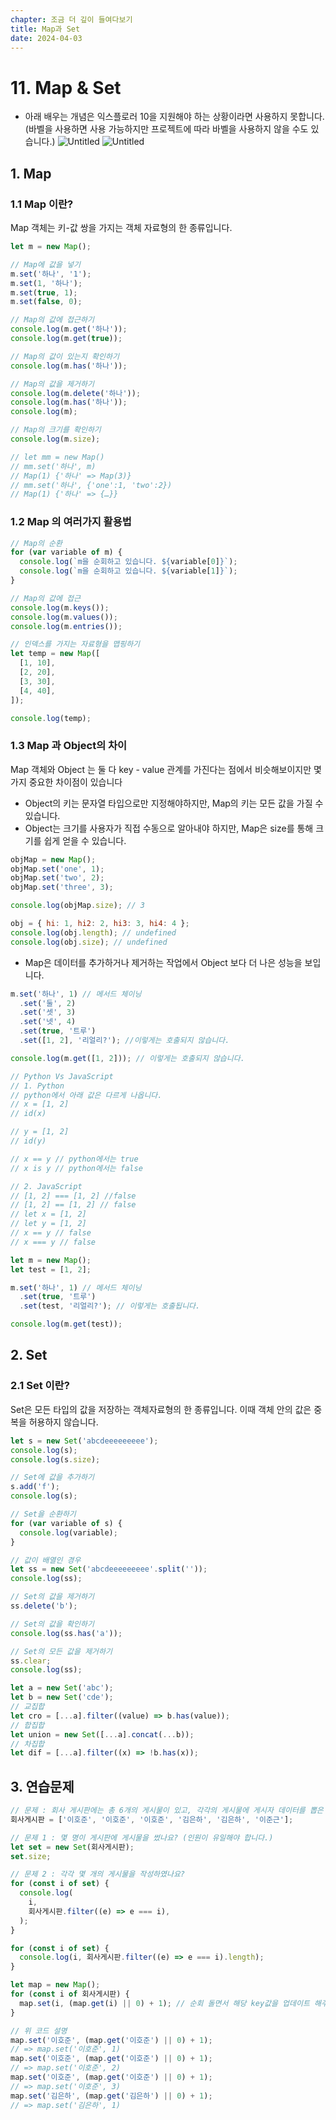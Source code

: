 ```yaml
---
chapter: 조금 더 깊이 들여다보기
title: Map과 Set
date: 2024-04-03
---
```


# 11. Map & Set

- 아래 배우는 개념은 익스플로러 10을 지원해야 하는 상황이라면 사용하지 못합니다.(바벨을 사용하면 사용 가능하지만 프로젝트에 따라 바벨을 사용하지 않을 수도 있습니다.)
  ![Untitled](/images/essentials-javascript/chapter08/Untitled.png)
  ![Untitled](/images/essentials-javascript/chapter08/Untitled%201.png)

## 1. Map

### 1.1 Map 이란?

Map 객체는 키-값 쌍을 가지는 객체 자료형의 한 종류입니다.

```jsx
let m = new Map();

// Map에 값을 넣기
m.set('하나', '1');
m.set(1, '하나');
m.set(true, 1);
m.set(false, 0);

// Map의 값에 접근하기
console.log(m.get('하나'));
console.log(m.get(true));

// Map의 값이 있는지 확인하기
console.log(m.has('하나'));

// Map의 값을 제거하기
console.log(m.delete('하나'));
console.log(m.has('하나'));
console.log(m);

// Map의 크기를 확인하기
console.log(m.size);

// let mm = new Map()
// mm.set('하나', m)
// Map(1) {'하나' => Map(3)}
// mm.set('하나', {'one':1, 'two':2})
// Map(1) {'하나' => {…}}
```

### 1.2 Map 의 여러가지 활용법

```jsx
// Map의 순환
for (var variable of m) {
  console.log(`m을 순회하고 있습니다. ${variable[0]}`);
  console.log(`m을 순회하고 있습니다. ${variable[1]}`);
}

// Map의 값에 접근
console.log(m.keys());
console.log(m.values());
console.log(m.entries());

// 인덱스를 가지는 자료형을 맵핑하기
let temp = new Map([
  [1, 10],
  [2, 20],
  [3, 30],
  [4, 40],
]);

console.log(temp);
```

### 1.3 Map 과 Object의 차이

Map 객체와 Object 는 둘 다 key - value 관계를 가진다는 점에서 비슷해보이지만 몇 가지 중요한 차이점이 있습니다

- Object의 키는 문자열 타입으로만 지정해야하지만, Map의 키는 모든 값을 가질 수 있습니다.
- Object는 크기를 사용자가 직접 수동으로 알아내야 하지만, Map은 size를 통해 크기를 쉽게 얻을 수 있습니다.

```jsx
objMap = new Map();
objMap.set('one', 1);
objMap.set('two', 2);
objMap.set('three', 3);

console.log(objMap.size); // 3

obj = { hi: 1, hi2: 2, hi3: 3, hi4: 4 };
console.log(obj.length); // undefined
console.log(obj.size); // undefined
```

- Map은 데이터를 추가하거나 제거하는 작업에서 Object 보다 더 나은 성능을 보입니다.

```jsx
m.set('하나', 1) // 메서드 체이닝
  .set('둘', 2)
  .set('셋', 3)
  .set('넷', 4)
  .set(true, '트루')
  .set([1, 2], '리얼리?'); //이렇게는 호출되지 않습니다.

console.log(m.get([1, 2])); // 이렇게는 호출되지 않습니다.

// Python Vs JavaScript
// 1. Python
// python에서 아래 값은 다르게 나옵니다.
// x = [1, 2]
// id(x)

// y = [1, 2]
// id(y)

// x == y // python에서는 true
// x is y // python에서는 false

// 2. JavaScript
// [1, 2] === [1, 2] //false
// [1, 2] == [1, 2] // false
// let x = [1, 2]
// let y = [1, 2]
// x == y // false
// x === y // false

let m = new Map();
let test = [1, 2];

m.set('하나', 1) // 메서드 체이닝
  .set(true, '트루')
  .set(test, '리얼리?'); // 이렇게는 호출됩니다.

console.log(m.get(test));
```

## 2. Set

### 2.1 Set 이란?

Set은 모든 타입의 값을 저장하는 객체자료형의 한 종류입니다. 이때 객체 안의 값은 중복을 허용하지 않습니다.

```jsx
let s = new Set('abcdeeeeeeeee');
console.log(s);
console.log(s.size);

// Set에 값을 추가하기
s.add('f');
console.log(s);

// Set을 순환하기
for (var variable of s) {
  console.log(variable);
}

// 값이 배열인 경우
let ss = new Set('abcdeeeeeeeee'.split(''));
console.log(ss);

// Set의 값을 제거하기
ss.delete('b');

// Set의 값을 확인하기
console.log(ss.has('a'));

// Set의 모든 값을 제거하기
ss.clear;
console.log(ss);

let a = new Set('abc');
let b = new Set('cde');
// 교집합
let cro = [...a].filter((value) => b.has(value));
// 합집합
let union = new Set([...a].concat(...b));
// 차집합
let dif = [...a].filter((x) => !b.has(x));
```

## 3. 연습문제

```jsx
// 문제 : 회사 게시판에는 총 6개의 게시물이 있고, 각각의 게시물에 게시자 데이터를 뽑은 것이 '회사게시판 변수이다.'
회사게시판 = ['이호준', '이호준', '이호준', '김은하', '김은하', '이준근'];

// 문제 1 : 몇 명이 게시판에 게시물을 썼나요? (인원이 유일해야 합니다.)
let set = new Set(회사게시판);
set.size;

// 문제 2 : 각각 몇 개의 게시물을 작성하였나요?
for (const i of set) {
  console.log(
    i,
    회사게시판.filter((e) => e === i),
  );
}

for (const i of set) {
  console.log(i, 회사게시판.filter((e) => e === i).length);
}

let map = new Map();
for (const i of 회사게시판) {
  map.set(i, (map.get(i) || 0) + 1); // 순회 돌면서 해당 key값을 업데이트 해주는 식으로
}

// 위 코드 설명
map.set('이호준', (map.get('이호준') || 0) + 1);
// => map.set('이호준', 1)
map.set('이호준', (map.get('이호준') || 0) + 1);
// => map.set('이호준', 2)
map.set('이호준', (map.get('이호준') || 0) + 1);
// => map.set('이호준', 3)
map.set('김은하', (map.get('김은하') || 0) + 1);
// => map.set('김은하', 1)
```
